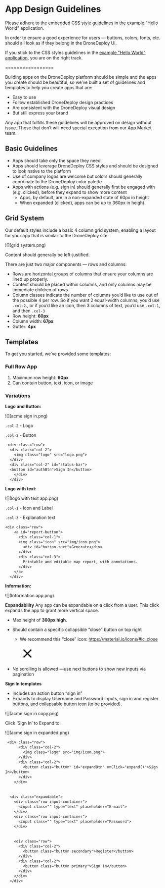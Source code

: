 # App Design Guidelines

Please adhere to the embedded CSS style guidelines in the example "Hello World" application.

In order to ensure a good experience for users — buttons, colors, fonts, etc. should all look as if they belong in the DroneDeploy UI.

If you stick to the CSS styles guidelines in the [example "Hello World" application](https://www.dronedeploy.com/app2/settings/apps/install/580e805840bb987f1f632064), you are on the right track.

=================

Building apps on the DroneDeploy platform should be simple and the apps you create should be beautiful, so we’ve built a set of guidelines and templates to help you create apps that are: 

* Easy to use
* Follow established DroneDeploy design practices
* Are consistent with the DroneDeploy visual design
* But still express your brand

Any app that fulfills these guidelines will be approved on design without issue. Those that don’t will need special exception from our App Market team.


## Basic Guidelines

* Apps should take only the space they need
* Apps should leverage DroneDeploy CSS styles and should be designed to look native to the platform
* Use of company logos are welcome but colors should generally coordinate to the DroneDeploy color palette
* Apps with actions (e.g. sign in) should generally first be engaged with (e.g. clicked), before they expand to show more content
  * Apps, by default, are in a non-expanded state of 60px in height
  * When expanded (clicked), apps can be up to 360px in height


## Grid System

Our default styles include a basic 4 column grid system, enabling a layout for your app that is similar to the DroneDeploy site:

![](grid system.png)

Content should generally be left-justified.

There are just two major components — rows and columns:
* Rows are horizontal groups of columns that ensure your columns are lined up properly.
* Content should be placed within columns, and only columns may be immediate children of rows.
* Column classes indicate the number of columns you’d like to use out of the possible 4 per row. So if you want 2 equal-width columns, you’d use ```.col-2```., or if you’d like an icon, then 3 columns of text, you’d use ```.col-1```, and then ```.col-3```
* Row height: **60px**
* Column width: **67px**
* Gutter: **4px**


## Templates

To get you started, we’ve provided some templates:

### Full Row App

1. Maximum row height: **60px**
2. Can contain button, text, icon, or image

### Variations

**Logo and Button:**

![](acme sign in.png)

`.col-2` - Logo

`.col-2` - Button

```
 <div class="row">
  <div class="col-2">
    <img class="logo" src="logo.png">
  </div>
  <div class="col-2" id="status-bar">
  <button id="authBtn">Sign In</button>
    </div>
  </div>
```

**Logo with text:**

![](logo with text app.png)

`.col-1` - Icon and Label

`.col-3` - Explanation text

```
<div class="row">
    <a id="report-button">
      <div class="col-1">
      <img class="icon" src="img/icon.png">
        <div id="button-text">Generate</div>
      </div>
      <div class="col-3">
        Printable and editable map report, with annotations.
      </div>
    </a>
  </div>
  ```

**Information:**

![](Information app.png)

**Expandability**
Any app can be expandable on a click from a user. This click expands the app to grant more vertical space.
* Max height of **360px high**. 
* Should contain a specific collapsible “close” button on top right
  * We recommend this “close” icon: https://material.io/icons/#ic_close

      ![](ic_close_black_24dp_2x.png)

* No scrolling is allowed —use next buttons to show new inputs via pagination


**Sign In templates**
* Includes an action button “sign in”
* Expands to display Username and Password inputs, sign in and register buttons, and collapsable button icon (to be provided).

![](acme sign in copy.png)

Click ‘Sign In’ to Expand to:

![](acme sign in expanded.png)



```
 <div class="row">
      <div class="col-2">
        <img class="logo" src="img/icon.png">
      </div>
      <div class="col-2">
        <button class="button" id="expandBtn" onClick="expand()">Sign In</button>
      </div>
    </div>


  <div class="expandable">
    <div class="row input-container">
      <input class="" type="text" placeholder="E-mail">
    </div>
    <div class="row input-container">
      <input class="" type="text" placeholder="Password">
    </div>


    <div class="row">
      <div class="col-2">
        <button class="button secondary">Register</button>
      </div>
      <div class="col-2">
        <button class="button primary">Sign In</button>
      </div>
    </div>
  </div>
```
